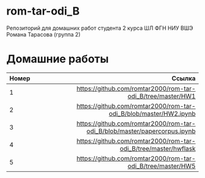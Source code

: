 # rom-tar-odi_B
Репозиторий для домашних работ студента 2 курса ШЛ ФГН НИУ ВШЭ Романа Тарасова (группа 2)

# Домашние работы
Номер|Ссылка
:---|---:
1| https://github.com/romtar2000/rom-tar-odi_B/tree/master/HW1
2| https://github.com/romtar2000/rom-tar-odi_B/blob/master/HW2.ipynb
3| https://github.com/romtar2000/rom-tar-odi_B/blob/master/papercorpus.ipynb
4| https://github.com/romtar2000/rom-tar-odi_B/tree/master/hwflask
5| https://github.com/romtar2000/rom-tar-odi_B/tree/master/HW5
